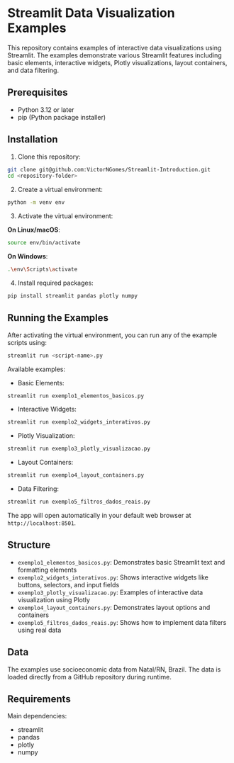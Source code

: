 # Streamlit Data Visualization Examples

This repository contains examples of interactive data visualizations using Streamlit. The examples demonstrate various Streamlit features including basic elements, interactive widgets, Plotly visualizations, layout containers, and data filtering.

## Prerequisites

- Python 3.12 or later
- pip (Python package installer)

## Installation

1. Clone this repository:
```sh
git clone git@github.com:VictorNGomes/Streamlit-Introduction.git
cd <repository-folder>
```

2. Create a virtual environment:
```sh
python -m venv env
```

3. Activate the virtual environment:

**On Linux/macOS**:
```sh
source env/bin/activate
```

**On Windows**:
```sh
.\env\Scripts\activate
```

4. Install required packages:
```sh
pip install streamlit pandas plotly numpy
```

## Running the Examples

After activating the virtual environment, you can run any of the example scripts using:

```sh
streamlit run <script-name>.py
```

Available examples:

- Basic Elements:
```sh
streamlit run exemplo1_elementos_basicos.py
```

- Interactive Widgets:
```sh 
streamlit run exemplo2_widgets_interativos.py
```

- Plotly Visualization:
```sh
streamlit run exemplo3_plotly_visualizacao.py
```

- Layout Containers:
```sh
streamlit run exemplo4_layout_containers.py
```

- Data Filtering:
```sh
streamlit run exemplo5_filtros_dados_reais.py
```

The app will open automatically in your default web browser at `http://localhost:8501`.

## Structure

- `exemplo1_elementos_basicos.py`: Demonstrates basic Streamlit text and formatting elements
- `exemplo2_widgets_interativos.py`: Shows interactive widgets like buttons, selectors, and input fields
- `exemplo3_plotly_visualizacao.py`: Examples of interactive data visualization using Plotly
- `exemplo4_layout_containers.py`: Demonstrates layout options and containers
- `exemplo5_filtros_dados_reais.py`: Shows how to implement data filters using real data

## Data

The examples use socioeconomic data from Natal/RN, Brazil. The data is loaded directly from a GitHub repository during runtime.

## Requirements

Main dependencies:
- streamlit
- pandas
- plotly
- numpy